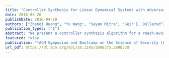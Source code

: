 ```yaml
---
title: "Controller Synthesis for Linear Dynamical Systems with Adversaries"
date: 2016-04-20
publishDate: 2016-04-20
authors: ["Zhenqi Huang", "Yu Wang", "Sayan Mitra", "Geir E. Dullerud"]
publication_types: ["1"]
abstract: "We present a controller synthesis algorithm for a reach-avoid problem in the presence of adversaries. Our model of the adversary abstractly captures typical malicious attacks envisioned on cyber-physical systems such as sensor spoofing, controller corruption, and actuator intrusion. After formulating the problem in a general setting, we present a sound and complete algorithm for the case with linear dynamics and an adversary with a budget on the total L2-norm of its actions. The algorithm relies on a result from linear control theory that enables us to decompose and compute the reachable states of the system in terms of a symbolic simulation of the adversary-free dynamics and the total uncertainty induced by the adversary. With this decomposition, the synthesis problem eliminates the universal quantifier on the adversary's choices and the symbolic controller actions can be effectively solved using an SMT solver. The constraints induced by the adversary are computed by solving second-order cone programmings. The algorithm is later extended to synthesize state-dependent controller and to generate attacks for the adversary. We present preliminary experimental results that show the effectiveness of this approach on several example problems."
featured: false
publication: "*ACM Symposium and Bootcamp on the Science of Security (HoTSoS)*"
url_pdf: https://dl.acm.org/doi/10.1145/2898375.2898378
---
```


